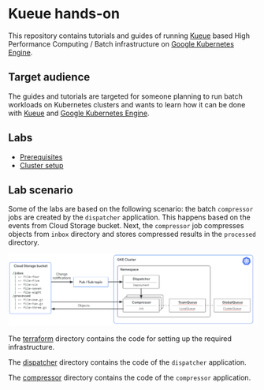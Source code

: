 # Kueue hands-on

This repository contains tutorials and guides of running [Kueue](https://kueue.sh) based
High Performance Computing / Batch infrastructure on [Google Kubernetes Engine](https://cloud.google.com/kubernetes-engine).

## Target audience

The guides and tutorials are targeted for someone planning to run batch workloads on Kubernetes clusters
and wants to learn how it can be done with [Kueue](https://kueue.sh) and [Google Kubernetes Engine](https://cloud.google.com/kubernetes-engine).

## Labs

* [Prerequisites](./docs/01-prerequisites.md)
* [Cluster setup](./docs/02-cluster-setup.md)


## Lab scenario

Some of the labs are based on the following scenario: the batch `compressor` jobs are created by the
`dispatcher` application. This happens based on the events from Cloud Storage bucket.
Next, the `compressor` job compresses objects from `inbox` directory and stores compressed results in
the `processed` directory.

![kueue-handson-scenario](./docs/images/kueue-handson-scenario.png)

The [terraform](./terraform/) directory contains the code for setting up the required infrastructure.

The [dispatcher](./dispatcher/) directory contains the code of the `dispatcher` application.

The [compressor](./dispatcher/) directory contains the code of the `compressor` application.
